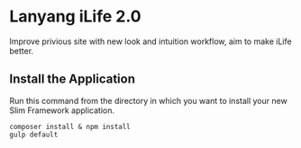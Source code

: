 # Lanyang iLife 2.0

Improve privious site with new look and intuition workflow, aim to make iLife better.

## Install the Application

Run this command from the directory in which you want to install your new Slim Framework application.

    composer install & npm install
    gulp default
